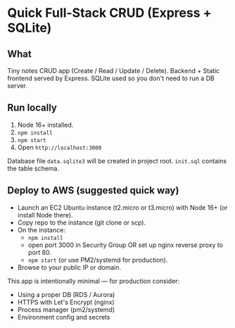 # Quick Full-Stack CRUD (Express + SQLite)

## What
Tiny notes CRUD app (Create / Read / Update / Delete). Backend + Static frontend served by Express. SQLite used so you don't need to run a DB server.

## Run locally
1. Node 16+ installed.
2. `npm install`
3. `npm start`
4. Open `http://localhost:3000`

Database file `data.sqlite3` will be created in project root. `init.sql` contains the table schema.

## Deploy to AWS (suggested quick way)
- Launch an EC2 Ubuntu instance (t2.micro or t3.micro) with Node 16+ (or install Node there).
- Copy repo to the instance (git clone or scp).
- On the instance:
  - `npm install`
  - open port 3000 in Security Group OR set up nginx reverse proxy to port 80.
  - `npm start` (or use PM2/systemd for production).
- Browse to your public IP or domain.

This app is intentionally minimal — for production consider:
- Using a proper DB (RDS / Aurora)
- HTTPS with Let's Encrypt (nginx)
- Process manager (pm2/systemd)
- Environment config and secrets
